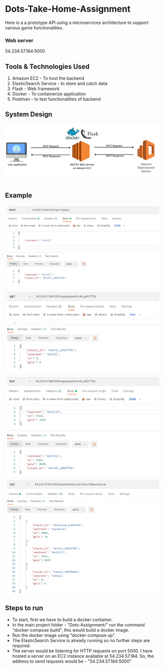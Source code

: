 # Dots-Take-Home-Assignment

Here is a a prototype API using a microservices architecture to support various game functionalities.

### Web server

54.234.57.184:5000

## Tools & Technologies Used

1. Amazon EC2 - To host the backend
2. ElasticSearch Service - to store and catch data
3. Flask - Web framework
4. Docker - To containerize application
5. Postman - to test functionalities of backend

## System Design

![example](./Images/System_Design.png)

## Example

![example](./Images/Create_player.png)
![example](./Images/Get_player.png)
![example](./Images/Update_player.png)
![example](./Images/Get_Leaderboard.png)

## Steps to run

- To start, first we have to build a docker container.
- In the main project folder - "Dots-Assignment/" run the command "docker-compose build", this would build a docker image.
- Run the docker image using "docker-compose up".
- The ElasticSearch Service is already running so no further steps are required.
- The server would be listening for HTTP requests on port 5000. I have hosted a server on an EC2 instance available at 54.234.57.184. So, the address to send requests would be - "54.234.57.184:5000"
